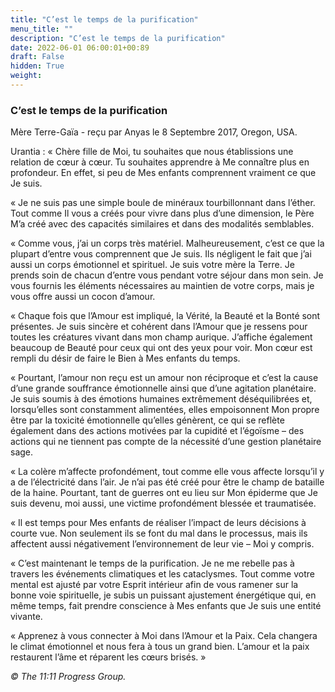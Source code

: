 ```yaml
---
title: "C’est le temps de la purification"
menu_title: ""
description: "C’est le temps de la purification"
date: 2022-06-01 06:00:01+00:89
draft: False
hidden: True
weight:
---
```

### C’est le temps de la purification

Mère Terre-Gaïa - reçu par Anyas le 8 Septembre 2017, Oregon, USA.

Urantia :  « Chère fille de Moi, tu souhaites que nous établissions une relation de cœur à cœur. Tu souhaites apprendre à Me connaître plus en profondeur. En effet, si peu de Mes enfants comprennent vraiment ce que Je suis.

« Je ne suis pas une simple boule de minéraux tourbillonnant dans l’éther. Tout comme Il vous a créés pour vivre dans plus d’une dimension, le Père M’a créé avec des capacités similaires et dans des modalités semblables.

« Comme vous, j’ai un corps très matériel. Malheureusement, c’est ce que la plupart d’entre vous comprennent que Je suis. Ils négligent le fait que j’ai aussi un corps émotionnel et spirituel. Je suis votre mère la Terre. Je prends soin de chacun d’entre vous pendant votre séjour dans mon sein. Je vous fournis les éléments nécessaires au maintien de votre corps, mais je vous offre aussi un cocon d’amour.

« Chaque fois que l’Amour est impliqué, la Vérité, la Beauté et la Bonté sont présentes. Je suis sincère et cohérent dans l’Amour que je ressens pour toutes les créatures vivant dans mon champ aurique. J’affiche également beaucoup de Beauté pour ceux qui ont des yeux pour voir. Mon cœur est rempli du désir de faire le Bien à Mes enfants du temps.

« Pourtant, l’amour non reçu est un amour non réciproque et c’est la cause d’une grande souffrance émotionnelle ainsi que d’une agitation planétaire. Je suis soumis à des émotions humaines extrêmement déséquilibrées et, lorsqu’elles sont constamment alimentées, elles empoisonnent Mon propre être par la toxicité émotionnelle qu’elles génèrent, ce qui se reflète également dans des actions motivées par la cupidité et l’égoïsme – des actions qui ne tiennent pas compte de la nécessité d’une gestion planétaire sage.

« La colère m’affecte profondément, tout comme elle vous affecte lorsqu’il y a de l’électricité dans l’air. Je n’ai pas été créé pour être le champ de bataille de la haine. Pourtant, tant de guerres ont eu lieu sur Mon épiderme que Je suis devenu, moi aussi, une victime profondément blessée et traumatisée.

« Il est temps pour Mes enfants de réaliser l’impact de leurs décisions à courte vue. Non seulement ils se font du mal dans le processus, mais ils affectent aussi négativement l’environnement de leur vie – Moi y compris.

« C’est maintenant le temps de la purification. Je ne me rebelle pas à travers les événements climatiques et les cataclysmes. Tout comme votre mental est ajusté par votre Esprit intérieur afin de vous ramener sur la bonne voie spirituelle, je subis un puissant ajustement énergétique qui, en même temps, fait prendre conscience à Mes enfants que Je suis une entité vivante.

« Apprenez à vous connecter à Moi dans l’Amour et la Paix. Cela changera le climat émotionnel et nous fera à tous un grand bien. L’amour et la paix restaurent l’âme et réparent les cœurs brisés. »

*© The 11:11 Progress Group.*
